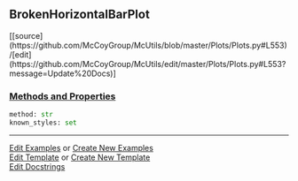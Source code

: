 ## <a id="McUtils.Plots.Plots.BrokenHorizontalBarPlot">BrokenHorizontalBarPlot</a> 
<div class="docs-source-link" markdown="1">
[[source](https://github.com/McCoyGroup/McUtils/blob/master/Plots/Plots.py#L553)/[edit](https://github.com/McCoyGroup/McUtils/edit/master/Plots/Plots.py#L553?message=Update%20Docs)]
</div>



<div class="collapsible-section">
 <div class="collapsible-section collapsible-section-header" markdown="1">
 
### <a class="collapse-link" data-toggle="collapse" href="#methods">Methods and Properties</a> <a class="float-right" data-toggle="collapse" href="#methods"><i class="fa fa-chevron-down"></i></a>

 </div>
 <div class="collapsible-section collapsible-section-body collapse" id="methods" markdown="1">

```python
method: str
known_styles: set
```


 </div>
</div>




___

[Edit Examples](https://github.com/McCoyGroup/McUtils/edit/gh-pages/ci/examples/McUtils/Plots/Plots/BrokenHorizontalBarPlot.md) or 
[Create New Examples](https://github.com/McCoyGroup/McUtils/new/gh-pages/?filename=ci/examples/McUtils/Plots/Plots/BrokenHorizontalBarPlot.md) <br/>
[Edit Template](https://github.com/McCoyGroup/McUtils/edit/gh-pages/ci/docs/McUtils/Plots/Plots/BrokenHorizontalBarPlot.md) or 
[Create New Template](https://github.com/McCoyGroup/McUtils/new/gh-pages/?filename=ci/docs/templates/McUtils/Plots/Plots/BrokenHorizontalBarPlot.md) <br/>
[Edit Docstrings](https://github.com/McCoyGroup/McUtils/edit/master/Plots/Plots.py#L553?message=Update%20Docs)